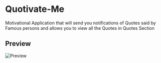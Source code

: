 # Quotivate-Me

Motivational Application that will send you notifications of Quotes said by Famous persons and allows you to view all the Quotes in Quotes Section

Preview
---

![Preview](Preview/QuotivateMe.gif)
